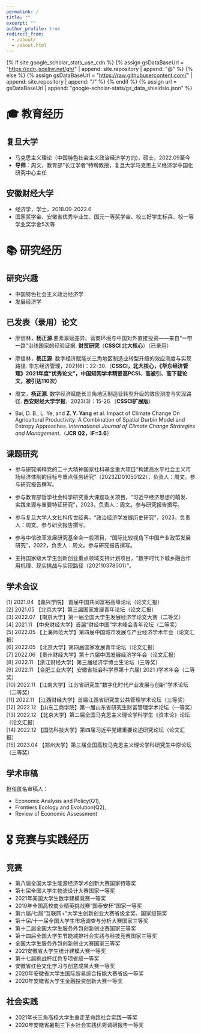 ```yaml
---
permalink: /
title: ""
excerpt: ""
author_profile: true
redirect_from: 
  - /about/
  - /about.html
---
```


{% if site.google_scholar_stats_use_cdn %}
{% assign gsDataBaseUrl = "https://cdn.jsdelivr.net/gh/" | append: site.repository | append: "@" %}
{% else %}
{% assign gsDataBaseUrl = "https://raw.githubusercontent.com/" | append: site.repository | append: "/" %}
{% endif %}
{% assign url = gsDataBaseUrl | append: "google-scholar-stats/gs_data_shieldsio.json" %}


<span class='anchor' id='about-me'></span>

# 🎓 教育经历

## 复旦大学
- 马克思主义理论（中国特色社会主义政治经济学方向)，硕士，2022.09至今
- **导师**：周文，教育部“长江学者”特聘教授，复旦大学马克思主义经济学中国化研究中心主任

## 安徽财经大学
- 经济学，学士，2018.09-2022.6
- 国家奖学金、安徽省优秀毕业生、国元一等奖学金、校三好学生标兵、校一等学业奖学金5次等

# 📚 研究经历

## 研究兴趣
- 中国特色社会主义政治经济学
- 发展经济学

## 已发表（录用）论文
- 廖信林，**杨正源**.要素禀赋差异、营商环境与中国对外直接投资——来自“一带一路”沿线国家的经验证据. **财贸研究**（**CSSCI 北大核心**）（已录用）

- 廖信林，**杨正源**. 数字经济赋能长三角地区制造业转型升级的效应测度与实现路径. 华东经济管理，2021(6)：22-30.（**CSSCI，北大核心，《华东经济管理》2021年度“优秀论文”，中国知网学术精要高PCSI、高被引、高下载论文，被引达110次）**

  
- 周文，**杨正源**. 数字经济赋能长三角地区制造业转型升级的效应测度与实现路径. **西安财经大学学报**，2023(3)：15-26.（**CSSCI扩展版**）

- Bai, D. B., L. Ye, and **Z. Y. Yang** et al. Impact of Climate Change On Agricultural Productivity: A Combination of Spatial Durbin Model and Entropy Approaches. *International Journal of Climate Change Strategies and Management*.（**JCR Q2，IF=3.6**）



## 课题研究
- 参与研究阐释党的二十大精神国家社科基金重大项目“构建高水平社会主义市场经济体制的目标与重点任务研究”（2023ZD01050122），负责人：周文。参与研究报告撰写。<br>
  
- 参与教育部哲学社会科学研究重大课题攻关项目，“习近平经济思想的萌发、实践来源与重要特征研究”，2023，负责人：周文。参与研究报告撰写。<br>

- 参与复旦大学人文社科传世经典，“政治经济学发展历史研究”，2023，负责人：周文。参与研究报告撰写。 <br>

- 参与中信改革发展研究基金会一般项目，“国际比较视角下中国产业政策发展研究”，2022，负责人：周文。参与研究报告撰写。 <br>

- 主持国家级大学生创新创业重点领域支持计划项目，“数字时代下城乡融合作用机理、现实挑战与实现路径（202110378001）”。<br>

## 学术会议
[1] 2021.04 【嘉兴学院】 首届中国共同富裕高峰论坛（论文汇报）<br>
[2] 2021.05 【北京大学】第三届国家发展青年论坛（论文汇报）<br>
[3] 2022.07 【南京大学】第一届全国大学生发展经济学论文大赛（二等奖）<br>
[4] 2021.11 【中央财经大学】首届“财经中国”学术峰会青年论坛（二等奖）<br>
[5] 2022.05 【上海师范大学】第四届中国城市发展与产业经济学术年会（论文汇报）<br>
[6] 2022.05 【北京大学】第四届国家发展青年论坛（论文汇报）<br>
[7] 2022.06 【贵州财经大学】第十六届中国发展经济学年会（论文汇报）<br>
[8] 2022.11 【浙江财经大学】第三届经济学博士生论坛（三等奖）<br>
[9] 2022.11 【合肥工业大学】安徽省社会科学界第十六届( 2021 )学术年会（二等奖）<br>
[10] 2022.11 【江南大学】江苏省研究生“数字化时代产业发展与创新”学术论坛（二等奖）<br>
[11] 2022.11 【江西财经大学】首届江西省研究生公共管理学术论坛（三等奖）<br>
[12] 2022.12 【山东工商学院】第一届山东省研究生财富管理学术论坛（一等奖）<br>
[13] 2022.12 【北京大学】第二届全国马克思主义理论学科学生《资本论》论坛（论文汇报）<br>
[14] 2022.12 【国防科技大学】第四届习近平党建重要论述研究论坛（论文汇报）<br>
[15] 2023.04 【郑州大学】第三届全国高校马克思主义理论学科研究生中原论坛（三等奖）<br>


## 学术审稿
担任匿名审稿人：
- Economic Analysis and Policy(Q1), 
- Frontiers Ecology and Evolution(Q2), 
- Review of Economic Assessment



# 🎖 竞赛与实践经历
## 竞赛
- 第八届全国大学生能源经济学术创新大赛国家特等奖
- 第七届全国大学生物流设计大赛国家一等奖
- 2021年美国大学生数学建模竞赛一等奖
- 2019年全国高校商业精英挑战赛“国泰安杯”国家一等奖
- 第六届/七届“互联网+”大学生创新创业大赛省级金奖、国家级铜奖
- 第十届/十一届全国大学生市场调查与分析大赛国家三等奖
- 第十二届全国大学生服务外包创新创业赛国家三等奖
- 第十四届全国大学生节能减排社会实践与科技竞赛国家三等奖
- 全国大学生服务外包创新创业大赛国家三等奖
- 2021安徽省大学生统计建模大赛一等奖
- 第十七届挑战杯红色专项省级一等奖
- 安徽省红色文化学习与创意成果大赛一等奖
- 2020年安徽省大学生国际贸易综合技能大赛省级一等奖
- 2020年安徽省大学生金融投资创新大赛一等奖

## 社会实践
- 2021年长三角高校大学生重走革命路社会实践一等奖
- 2020年安徽省暑期三下乡社会实践优秀调研报告一等奖













